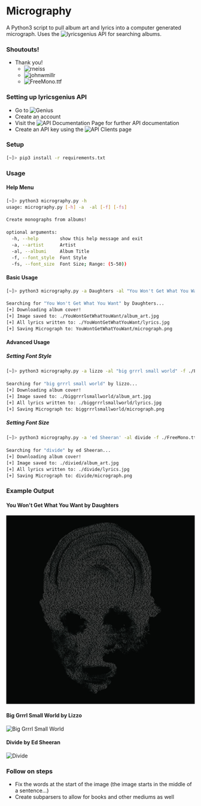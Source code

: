 # Micrography #
A Python3 script to pull album art and lyrics into a computer generated micrograph.
Uses the ![lyricsgenius](https://pypi.org/project/lyricsgenius) API for searching albums.


### Shoutouts! ###
* Thank you!
    * ![rneiss](https://github.com/rneiss/micrography)
    * ![johnwmillr](https://github.com/johnwmillr/lyricsgenius)
    * ![FreeMono.ttf](https://pkgs.org/download/font(freemono))


### Setting up lyricsgenius API ###
* Go to ![Genius](https://genius.com)
* Create an account
* Visit the ![API Documentation Page](https://docs.genius.com/) for further API documentation
* Create an API key using the ![API Clients](https://genius.com/api-clients) page

### Setup ###
```bash
[~]> pip3 install -r requirements.txt
```

### Usage ###
#### Help Menu ####
```bash
[~]> python3 micrography.py -h
usage: micrography.py [-h] -a  -al [-f] [-fs]

Create monographs from albums!

optional arguments:
  -h, --help        show this help message and exit
  -a, --artist      Artist
  -al, --albumi     Album Title
  -f, --font_style  Font Style
  -fs, --font_size  Font Size; Range: (5-50))
```

#### Basic Usage  ####
```bash
[~]> python3 micrography.py -a Daughters -al "You Won't Get What You Want"

Searching for "You Won't Get What You Want" by Daughters...
[+] Downloading album cover!
[+] Image saved to: ./YouWontGetWhatYouWant/album_art.jpg
[+] All lyrics written to: ./YouWontGetWhatYouWant/lyrics.jpg
[+] Saving Micrograph to: YouWontGetWhatYouWant/micrograph.png
```

#### Advanced Usage ####
##### Setting Font Style #####
```bash
[~]> python3 micrography.py -a lizzo -al "big grrrl small world" -f ./FreeMono.ttf

Searching for "big grrrl small world" by lizzo...
[+] Downloading album cover!
[+] Image saved to: ./biggrrrlsmallworld/album_art.jpg
[+] All lyrics written to: ./biggrrrlsmallworld/lyrics.jpg
[+] Saving Micrograph to: biggrrrlsmallworld/micrograph.png
```
##### Setting Font Size
```bash
[~]> python3 micrography.py -a 'ed Sheeran' -al divide -f ./FreeMono.ttf -fs 11

Searching for "divide" by ed Sheeran...
[+] Downloading album cover!
[+] Image saved to: ./divied/album_art.jpg
[+] All lyrics written to: ./divide/lyrics.jpg
[+] Saving Micrograph to: divide/micrograph.png
```

### Example Output ###
#### You Won't Get What You Want by Daughters ###
![You Won't Get What You Want](./examples/daughters_you_wont_get_what_you_want_micrograph.png)
#### Big Grrrl Small World by Lizzo ####
![Big Grrrl Small World](./examples/lizzo_big_grrrl_small_world_micrograph.png)
#### Divide by Ed Sheeran ####
![Divide](./examples/ed_sheeran_divide_micrograph.png)


### Follow on steps ###
* Fix the words at the start of the image (the image starts in the middle of a sentence...)
* Create subparsers to allow for books and other mediums as well
